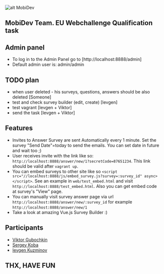 ![alt MobiDev](http://mobidev.biz/assets/a271a90b/images/logo.png)
## MobiDev Team. EU Webchallenge Qualification task

## Admin panel
* To log in to the Admin Panel go to  [http://localhost:8888/admin]
* Default admin user is: admin/admin

## TODO plan
* when user deleted - his surveys, questions, answers should be also deleted [Someone]
* test and check survey builder (edit, create) [Ievgen]
* test vagrant [Ievgen + Viktor]
* send the task [Ievgen + Viktor]

## Features
* Invites to Answer Survey are sent Automatically every 1 minute. Set the survey "Send Date"=today to send the emails. You can set date in future and wait too ;)
* User receives invite with the link like so: `http://localhost:8888/answer/new/1?secretCode=87651234`. This link should be valid after `vagrant up`.
* You can embed surveys to other site like so `<script src="//localhost:8888/js/embed_survey.js?survey=:survey_id" async></script>`. See an example in `web/test_embed.html` and visit `http://localhost:8888/test_embed.html`. Also you can get embed code at survey's "View" page.
* You can manually visit survey answer page via url `http://localhost:8888/answer/new/:survey_id` for example `http://localhost:8888/answer/new/1`
* Take a look at amazing Vue.js Survey Builder :)

## Participants

* [Viktor Gubochkin](https://github.com/VictorGub)
* [Sergey Koba](https://github.com/sergey-koba-mobidev)
* [Ievgen Kuzminov](https://github.com/iJackUA)

## THX, HAVE FUN
